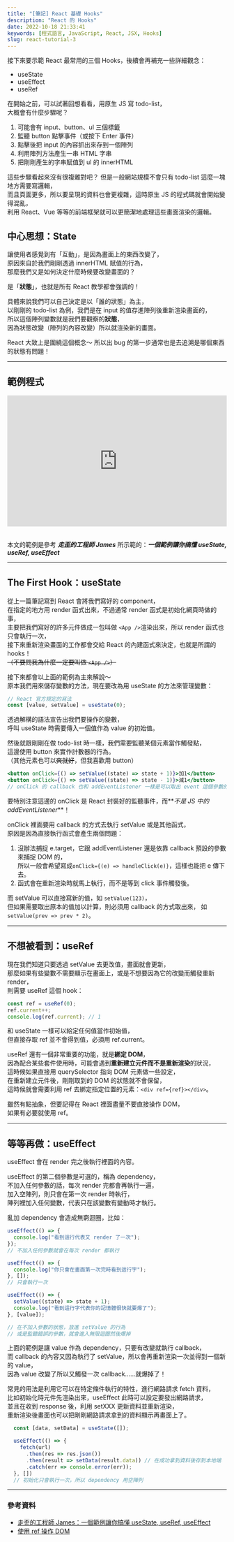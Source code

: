 ```yaml
---
title: "[筆記] React 基礎 Hooks"
description: "React 的 Hooks"
date: 2022-10-18 21:33:41
keywords: [程式語言, JavaScript, React, JSX, Hooks]
slug: react-tutorial-3
---
```


接下來要示範 React 最常用的三個 Hooks，後續會再補充一些詳細觀念：

- useState
- useEffect
- useRef

在開始之前，可以試著回想看看，用原生 JS 寫 todo-list，  
大概會有什麼步驟呢？

1. 可能會有 input、button、ul 三個標籤
2. 監聽 button 點擊事件（或按下 Enter 事件）
3. 點擊後把 input 的內容抓出來存到一個陣列
4. 利用陣列方法產生一串 HTML 字串
5. 把剛剛產生的字串賦值到 ul 的 innerHTML

這些步驟看起來沒有很複雜對吧？
但是一般網站規模不會只有 todo-list 這麼一塊地方需要寫邏輯，  
而且頁面更多，所以要呈現的資料也會更複雜，這時原生 JS 的程式碼就會開始變得混亂，  
利用 React、Vue 等等的前端框架就可以更簡潔地處理這些畫面渲染的邏輯。

## 中心思想：State

讓使用者感覺到有「互動」，是因為畫面上的東西改變了，  
原因來自於我們剛剛透過 innerHTML 賦值的行為，  
那麼我們又是如何決定什麼時候要改變畫面的？

是「**狀態**」，也就是所有 React 教學都會強調的！  

具體來說我們可以自己決定是以「誰的狀態」為主，  
以剛剛的 todo-list 為例，我們是在 input 的值存進陣列後重新渲染畫面的，  
所以這個陣列變數就是我們要觀察的**狀態**，  
因為狀態改變（陣列的內容改變）所以就渲染新的畫面。

React 大致上是圍繞這個概念～
所以出 bug 的第一步通常也是去追溯是哪個東西的狀態有問題！  

---

## 範例程式

<iframe height="300" width="100%" scrolling="no" title="React 教學 - 基礎 Hook" src="https://codepen.io/shin9626/embed/MWqQBLb?default-tab=html%2Cresult" frameborder="no" loading="lazy" allowtransparency="true" allowfullscreen="true">
  See the Pen <a href="https://codepen.io/shin9626/pen/MWqQBLb">
  React 教學 - 基礎 Hook</a> by SHIN (<a href="https://codepen.io/shin9626">@shin9626</a>)
  on <a href="https://codepen.io">CodePen</a>.
</iframe>
<br/>
<br/>

本文的範例是參考 **_走歪的工程師 James_** 所示範的：**_一個範例讓你搞懂 useState, useRef, useEffect_**

---

## The First Hook：useState

從上一篇筆記寫到 React 會將我們寫好的 component，  
在指定的地方用 render 函式出來，不過通常 render 函式是初始化網頁時做的事，  
主要把我們寫好的許多元件做成一包叫做 `<App />`渲染出來，所以 render 函式也只會執行一次，  
接下來重新渲染畫面的工作都會交給 React 的內建函式來決定，也就是所謂的 hooks！   
~~（不要問我為什麼一定要叫做 `<App />`）~~  

接下來都會以上面的範例為主來解說～  
原本我們用來儲存變數的方法，現在要改為用 useState 的方法來管理變數：

```jsx
// React 官方規定的寫法
const [value, setValue] = useState(0);
```

透過解構的語法宣告出我們要操作的變數，  
呼叫 useState 時需要傳入一個值作為 value 的初始值。

然後就跟剛剛在做 todo-list 時一樣，我們需要監聽某個元素當作觸發點，  
這邊使用 button 來實作計數器的行為。  
（其他元素也可以~~爽就好~~，但我喜歡用 button）

```jsx
<button onClick={() => setValue((state) => state + 1)}>加1</button>
<button onClick={() => setValue((state) => state - 1)}>減1</button>
// onClick 的 callback 也和 addEventListener 一樣是可以取出 event 這個參數的
```

要特別注意這邊的 onClick 是 React 封裝好的監聽事件，而**_不是 JS 中的 addEventListener_**！

onClick 裡面要用 callback 的方式去執行 setValue 或是其他函式，  
原因是因為直接執行函式會產生兩個問題：

1. 沒辦法捕捉 e.target，它跟 addEventListener 還是依靠 callback 預設的參數來捕捉 DOM 的，  
所以一般會希望寫成`onClick={(e) => handleClick(e)}`，這樣也能把 e 傳下去。
2. 函式會在重新渲染時就馬上執行，而不是等到 click 事件觸發後。

而 setValue 可以直接寫新的值，如 `setValue(123)`，  
但如果需要取出原本的值加以計算，則必須用 callback 的方式取出來，
如`setValue(prev => prev * 2)`。

---

## 不想被看到：useRef

現在我們知道只要透過 setValue 去更改值，畫面就會更新，  
那麼如果有些變數不需要顯示在畫面上，或是不想要因為它的改變而觸發重新 render，  
則需要 useRef 這個 hook：

```jsx
const ref = useRef(0);
ref.current++;
console.log(ref.current); // 1
```

和 useState 一樣可以給定任何值當作初始值，  
但直接存取 ref 並不會得到值，必須用 ref.current。  

useRef 還有一個非常重要的功能，就是**綁定 DOM**，  
因為配合某些套件使用時，可能會遇到**重新建立元件而不是重新渲染**的狀況，  
這時候如果直接用 querySelector 指向 DOM 元素做一些設定，  
在重新建立元件後，剛剛取到的 DOM 的狀態就不會保留，  
這時候就會需要利用 ref 去綁定指定位置的元素：`<div ref={ref}></div>`。  

雖然有點抽象，但要記得在 React 裡面盡量不要直接操作 DOM，  
如果有必要就使用 ref。

---

## 等等再做：useEffect

useEffect 會在 render 完之後執行裡面的內容。  

useEffect 的第二個參數是可選的，稱為 dependency，  
不加入任何參數的話，每次 render 完都會再執行一遍，  
加入空陣列，則只會在第一次 render 時執行，  
陣列裡加入任何變數，代表只在該變數有變動時才執行。

亂加 dependency 會造成無窮迴圈，比如：

```jsx
useEffect(() => {
  console.log("看到這行代表又 render 了一次");
});
// 不加入任何參數就會在每次 render 都執行

useEffect(() => {
  console.log("你只會在畫面第一次完時看到這行字");
}, []);
// 只會執行一次

useEffect(() => {
  setValue((state) => state + 1);
  console.log("看到這行字代表你的記憶體很快就要爆了");
}, [value]);

// 在不加入參數的狀態，放進 setValue 的行為
// 或是監聽錯誤的參數，就會進入無限迴圈然後爆掉
```

上面的範例是讓 value 作為 dependency，只要有改變就執行 callback，  
而 callback 的內容又因為執行了 setValue，所以會再重新渲染一次並得到一個新的 value，  
因為 value 改變了所以又觸發一次 callback......就爆掉了！

常見的用法是利用它可以在特定條件執行的特性，進行網路請求 fetch 資料，  
比如初始化時元件先渲染出來，useEffect 此時可以設定要發出網路請求，  
並且在收到 response 後，利用 setXXX 更新資料並重新渲染，  
重新渲染後畫面也可以把剛剛網路請求拿到的資料顯示再畫面上了。

```jsx
  const [data, setData] = useState([]);

  useEffect(() => {
    fetch(url)
      .then(res => res.json())
      .then(result => setData(result.data)) // 在成功拿到資料後存到本地端
      .catch(err => console.error(err));
  }, [])
  // 初始化只會執行一次，所以 dependency 用空陣列
```

---

### 參考資料

- [走歪的工程師 James：一個範例讓你搞懂 useState, useRef, useEffect](https://www.youtube.com/watch?v=q0C5g4WIrKU)
- [使用 ref 操作 DOM](https://zh-hans.react.dev/learn/manipulating-the-dom-with-refs)
